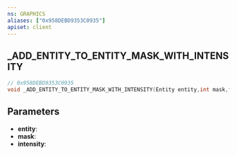 ```yaml
---
ns: GRAPHICS
aliases: ["0x958DEBD9353C0935"]
apiset: client
---
```

## _ADD_ENTITY_TO_ENTITY_MASK_WITH_INTENSITY

```c
// 0x958DEBD9353C0935
void _ADD_ENTITY_TO_ENTITY_MASK_WITH_INTENSITY(Entity entity,int mask,float intensity);
```


## Parameters
* **entity**:
* **mask**:
* **intensity**:



